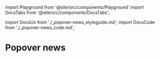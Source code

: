 import Playground from '@site/src/components/Playground'
import DocsTabs from '@site/src/components/DocsTabs';

import DocsUx from './\_popover-news_styleguide.md';
import DocsCode from './\_popover-news_code.md';

# Popover news

<DocsTabs styleguide={DocsUx} code={DocsCode} />

